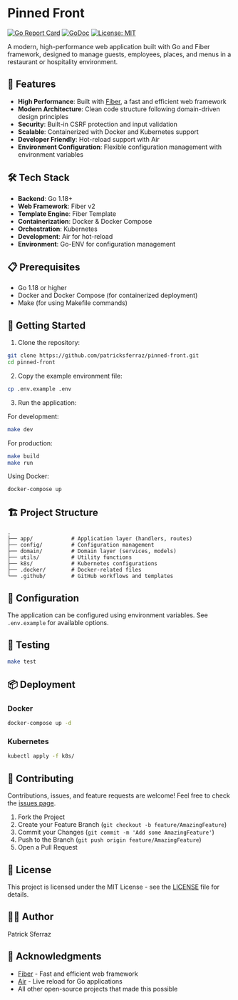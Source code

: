 # Pinned Front

[![Go Report Card](https://goreportcard.com/badge/github.com/patricksferraz/pinned-front)](https://goreportcard.com/report/github.com/patricksferraz/pinned-front)
[![GoDoc](https://godoc.org/github.com/patricksferraz/pinned-front?status.svg)](https://godoc.org/github.com/patricksferraz/pinned-front)
[![License: MIT](https://img.shields.io/badge/License-MIT-yellow.svg)](https://opensource.org/licenses/MIT)

A modern, high-performance web application built with Go and Fiber framework, designed to manage guests, employees, places, and menus in a restaurant or hospitality environment.

## 🚀 Features

- **High Performance**: Built with [Fiber](https://github.com/gofiber/fiber), a fast and efficient web framework
- **Modern Architecture**: Clean code structure following domain-driven design principles
- **Security**: Built-in CSRF protection and input validation
- **Scalable**: Containerized with Docker and Kubernetes support
- **Developer Friendly**: Hot-reload support with Air
- **Environment Configuration**: Flexible configuration management with environment variables

## 🛠️ Tech Stack

- **Backend**: Go 1.18+
- **Web Framework**: Fiber v2
- **Template Engine**: Fiber Template
- **Containerization**: Docker & Docker Compose
- **Orchestration**: Kubernetes
- **Development**: Air for hot-reload
- **Environment**: Go-ENV for configuration management

## 📋 Prerequisites

- Go 1.18 or higher
- Docker and Docker Compose (for containerized deployment)
- Make (for using Makefile commands)

## 🚀 Getting Started

1. Clone the repository:
```bash
git clone https://github.com/patricksferraz/pinned-front.git
cd pinned-front
```

2. Copy the example environment file:
```bash
cp .env.example .env
```

3. Run the application:

For development:
```bash
make dev
```

For production:
```bash
make build
make run
```

Using Docker:
```bash
docker-compose up
```

## 🏗️ Project Structure

```
.
├── app/            # Application layer (handlers, routes)
├── config/         # Configuration management
├── domain/         # Domain layer (services, models)
├── utils/          # Utility functions
├── k8s/            # Kubernetes configurations
├── .docker/        # Docker-related files
└── .github/        # GitHub workflows and templates
```

## 🔧 Configuration

The application can be configured using environment variables. See `.env.example` for available options.

## 🧪 Testing

```bash
make test
```

## 📦 Deployment

### Docker
```bash
docker-compose up -d
```

### Kubernetes
```bash
kubectl apply -f k8s/
```

## 🤝 Contributing

Contributions, issues, and feature requests are welcome! Feel free to check the [issues page](https://github.com/patricksferraz/pinned-front/issues).

1. Fork the Project
2. Create your Feature Branch (`git checkout -b feature/AmazingFeature`)
3. Commit your Changes (`git commit -m 'Add some AmazingFeature'`)
4. Push to the Branch (`git push origin feature/AmazingFeature`)
5. Open a Pull Request

## 📝 License

This project is licensed under the MIT License - see the [LICENSE](LICENSE) file for details.

## 👨‍💻 Author

Patrick Sferraz

## 🙏 Acknowledgments

- [Fiber](https://github.com/gofiber/fiber) - Fast and efficient web framework
- [Air](https://github.com/cosmtrek/air) - Live reload for Go applications
- All other open-source projects that made this possible
